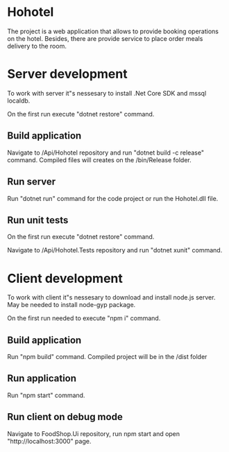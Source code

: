 # Hohotel
The project is a web application that allows to provide booking operations on the hotel. Besides, there are provide service to place order meals delivery to the room.

# Server development

To work with server it"s nessesary to install .Net Core SDK and mssql localdb.

On the first run execute "dotnet restore" command.

## Build application
Navigate to /Api/Hohotel repository and run "dotnet build -c release" command. Compiled files will creates on the /bin/Release folder.

## Run server
Run "dotnet run" command for the code project or run the Hohotel.dll file.

## Run unit tests
On the first run execute "dotnet restore" command.

Navigate to /Api/Hohotel.Tests repository and run "dotnet xunit" command.

# Client development

To work with client it"s nessesary to download and install node.js server. May be needed to install node-gyp package.

On the first run needed to execute "npm i" command.

## Build application
Run "npm build" command. Compiled project will be in the /dist folder

## Run application
Run "npm start" command.

## Run client on debug mode
Navigate to FoodShop.Ui repository, run npm start and open "http://localhost:3000" page.
